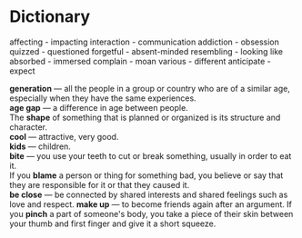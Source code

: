 # Dictionary

affecting - impacting
interaction - communication
addiction - obsession
quizzed - questioned
forgetful - absent-minded
resembling - looking like
absorbed - immersed
complain - moan
various - different
anticipate - expect

 
**generation** — all the people in a group or country who are of a similar age, especially when they have the same experiences.  
**age gap** — a difference in age between people.  
The **shape** of something that is planned or organized is its structure and character.  
**cool** — attractive, very good.  
**kids** — children.  
**bite** — you use your teeth to cut or break something, usually in order to eat it.  
If you **blame** a person or thing for something bad, you believe or say that they are responsible for it or that they caused it.  
**be close** — be connected by shared interests and shared feelings such as love and respect.
**make up** — to become friends again after an argument.
If you **pinch** a part of someone's body, you take a piece of their skin between your thumb and first finger and give it a short squeeze.










